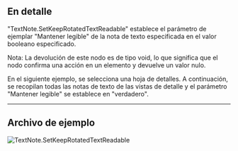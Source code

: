 ## En detalle
"TextNote.SetKeepRotatedTextReadable" establece el parámetro de ejemplar "Mantener legible" de la nota de texto especificada en el valor booleano especificado.

Nota: La devolución de este nodo es de tipo void, lo que significa que el nodo confirma una acción en un elemento y devuelve un valor nulo.

En el siguiente ejemplo, se selecciona una hoja de detalles. A continuación, se recopilan todas las notas de texto de las vistas de detalle y el parámetro "Mantener legible" se establece en "verdadero".
___
## Archivo de ejemplo

![TextNote.SetKeepRotatedTextReadable](./Revit.Elements.TextNote.SetKeepRotatedTextReadable_img.jpg)
